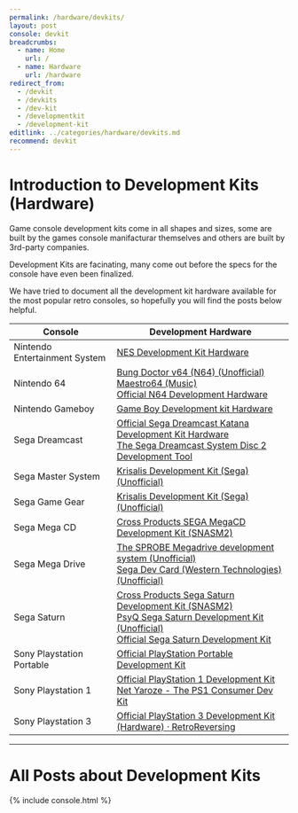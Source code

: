 ```yaml
---
permalink: /hardware/devkits/
layout: post
console: devkit
breadcrumbs:
  - name: Home
    url: /
  - name: Hardware
    url: /hardware
redirect_from:
  - /devkit
  - /devkits
  - /dev-kit
  - /developmentkit
  - /development-kit
editlink: ../categories/hardware/devkits.md
recommend: devkit
---
```


# Introduction to Development Kits (Hardware)
Game console development kits come in all shapes and sizes, some are built by the games console manifacturar themselves and others are built by 3rd-party companies.

Development Kits are facinating, many come out before the specs for the console have even been finalized. 

We have tried to document all the development kit hardware available for the most popular retro consoles, so hopefully you will find the posts below helpful.

Console | Development Hardware
---|---
Nintendo Entertainment System | [NES Development Kit Hardware](https://www.retroreversing.com/official-nes-devkit/)
Nintendo 64 | [Bung Doctor v64 (N64) (Unofficial)](https://www.retroreversing.com/Bung-Doctor-v64/) <br /> [Maestro64 (Music)](https://www.retroreversing.com/maestro64/) <br /> [Official N64 Development Hardware](https://www.retroreversing.com/official-n64-devkit/)
Nintendo Gameboy | [Game Boy Development kit Hardware](https://www.retroreversing.com/gameboy-development-kit-hardware/)
Sega Dreamcast | [Official Sega Dreamcast Katana Development Kit Hardware](https://www.retroreversing.com/Sega-Dreamcast-Katana-Development-Kit) <br /> [The Sega Dreamcast System Disc 2 Development Tool](https://www.retroreversing.com/Sega-Dreamcast-System-Disc-2)
Sega Master System | [Krisalis Development Kit (Sega) (Unofficial)](https://www.retroreversing.com/krisalis-development-kit-(sega)/)
Sega Game Gear | [Krisalis Development Kit (Sega) (Unofficial)](https://www.retroreversing.com/krisalis-development-kit-(sega)/)
Sega Mega CD | [Cross Products SEGA MegaCD Development Kit (SNASM2)](https://www.retroreversing.com/snasm2-cross-products)
Sega Mega Drive | [The SPROBE Megadrive development system (Unofficial)](https://www.retroreversing.com/sprobe-megadrive/) <br /> [Sega Dev Card (Western Technologies) (Unofficial)](https://www.retroreversing.com/sega-dev-card)
Sega Saturn | [Cross Products Sega Saturn Development Kit (SNASM2)](https://www.retroreversing.com/snasm2-sega-saturn/) <br /> [PsyQ Sega Saturn Development Kit (Unofficial)](https://www.retroreversing.com/psyq-sega-saturn/) <br /> [Official Sega Saturn Development Kit](https://www.retroreversing.com/sega-saturn-programming-box/)
Sony Playstation Portable | [Official PlayStation Portable Development Kit](https://www.retroreversing.com/official-psp-devkit)
Sony Playstation 1 | [Official PlayStation 1 Development Kit](https://www.retroreversing.com/official-playStation-devkit) <br /> [Net Yaroze - The PS1 Consumer Dev Kit](https://www.retroreversing.com/net-yaroze)
Sony Playstation 3 | [Official PlayStation 3 Development Kit (Hardware) · RetroReversing](https://www.retroreversing.com/official-playStation3-devkit)

---
# All Posts about Development Kits

<div>
{% include console.html %}
</div>
